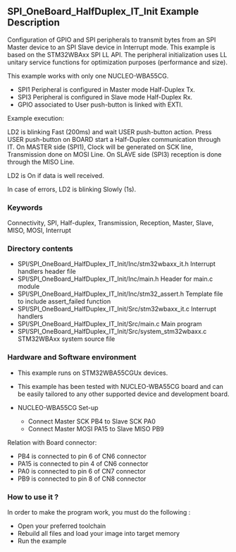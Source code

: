 ﻿## <b>SPI_OneBoard_HalfDuplex_IT_Init Example Description</b>

Configuration of GPIO and SPI peripherals to transmit bytes
from an SPI Master device to an SPI Slave device in Interrupt mode. This example
is based on the STM32WBAxx SPI LL API. The peripheral initialization uses
LL unitary service functions for optimization purposes (performance and size).

This example works with only one NUCLEO-WBA55CG.

- SPI1 Peripheral is configured in Master mode Half-Duplex Tx.
- SPI3 Peripheral is configured in Slave mode Half-Duplex Rx.
- GPIO associated to User push-button is linked with EXTI.

Example execution:

LD2 is blinking Fast (200ms) and wait USER push-button action.
Press USER push-button on BOARD start a Half-Duplex communication through IT.
On MASTER side (SPI1), Clock will be generated on SCK line, Transmission done on MOSI Line.
On SLAVE side (SPI3) reception is done through the MISO Line.

LD2 is On if data is well received.

In case of errors, LD2 is blinking Slowly (1s).

### <b>Keywords</b>

Connectivity, SPI, Half-duplex, Transmission, Reception, Master, Slave, MISO, MOSI, Interrupt

### <b>Directory contents</b>

  - SPI/SPI_OneBoard_HalfDuplex_IT_Init/Inc/stm32wbaxx_it.h         Interrupt handlers header file
  - SPI/SPI_OneBoard_HalfDuplex_IT_Init/Inc/main.h                  Header for main.c module
  - SPI/SPI_OneBoard_HalfDuplex_IT_Init/Inc/stm32_assert.h          Template file to include assert_failed function
  - SPI/SPI_OneBoard_HalfDuplex_IT_Init/Src/stm32wbaxx_it.c         Interrupt handlers
  - SPI/SPI_OneBoard_HalfDuplex_IT_Init/Src/main.c                  Main program
  - SPI/SPI_OneBoard_HalfDuplex_IT_Init/Src/system_stm32wbaxx.c     STM32WBAxx system source file

### <b>Hardware and Software environment</b>

  - This example runs on STM32WBA55CGUx devices.

  - This example has been tested with NUCLEO-WBA55CG board and can be
    easily tailored to any other supported device and development board.

  - NUCLEO-WBA55CG Set-up
    - Connect Master SCK  PB4 to Slave SCK  PA0
    - Connect Master MOSI PA15 to Slave MISO PB9

Relation with Board connector:

  - PB4  is connected to pin 6 of CN6 connector
  - PA15  is connected to pin 4 of CN6 connector
  - PA0 is connected to pin 6 of CN7 connector
  - PB9 is connected to pin 8 of CN8 connector

### <b>How to use it ?</b> 

In order to make the program work, you must do the following :

 - Open your preferred toolchain
 - Rebuild all files and load your image into target memory
 - Run the example

